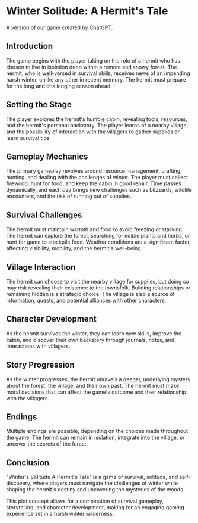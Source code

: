 # Winter Solitude: A Hermit's Tale

A version of our game created by ChatGPT.

## Introduction

The game begins with the player taking on the role of a hermit who has chosen to live in isolation deep within a remote and snowy forest.
The hermit, who is well-versed in survival skills, receives news of an impending harsh winter, unlike any other in recent memory. The hermit must prepare for the long and challenging season ahead.

## Setting the Stage

The player explores the hermit's humble cabin, revealing tools, resources, and the hermit's personal backstory.
The player learns of a nearby village and the possibility of interaction with the villagers to gather supplies or learn survival tips.

## Gameplay Mechanics

The primary gameplay revolves around resource management, crafting, hunting, and dealing with the challenges of winter. The player must collect firewood, hunt for food, and keep the cabin in good repair.
Time passes dynamically, and each day brings new challenges such as blizzards, wildlife encounters, and the risk of running out of supplies.

## Survival Challenges

The hermit must maintain warmth and food to avoid freezing or starving.
The hermit can explore the forest, searching for edible plants and herbs, or hunt for game to stockpile food.
Weather conditions are a significant factor, affecting visibility, mobility, and the hermit's well-being.

## Village Interaction

The hermit can choose to visit the nearby village for supplies, but doing so may risk revealing their existence to the townsfolk. Building relationships or remaining hidden is a strategic choice.
The village is also a source of information, quests, and potential alliances with other characters.

## Character Development

As the hermit survives the winter, they can learn new skills, improve the cabin, and discover their own backstory through journals, notes, and interactions with villagers.

## Story Progression

As the winter progresses, the hermit unravels a deeper, underlying mystery about the forest, the village, and their own past.
The hermit must make moral decisions that can affect the game's outcome and their relationship with the villagers.

## Endings

Multiple endings are possible, depending on the choices made throughout the game. The hermit can remain in isolation, integrate into the village, or uncover the secrets of the forest.

## Conclusion

"Winter's Solitude A Hermit's Tale" is a game of survival, solitude, and self-discovery, where players must navigate the challenges of winter while shaping the hermit's destiny and uncovering the mysteries of the woods.

This plot concept allows for a combination of survival gameplay, storytelling, and character development, making for an engaging gaming experience set in a harsh winter wilderness.

